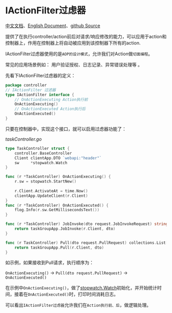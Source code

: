 # IActionFilter过虑器
[中文文档](https://farseer-go.github.io/doc/)、[English Document](https://farseer-go.github.io/doc/#/en-us/)、[github Source](https://github.com/farseer-go/webapi)

提供了在执行controller/action前后对请求/响应修改的能力，可以应用于action和控制器上，作用在控制器上将自动被应用到该控制器下所有的action.

IActionFilter过虑器使用的是`AOP的设计模式`，允许我们对Action做`切面编程`。

常见的应用场景例如： 用户验证授权、日志记录、异常错误处理等 。

先看下IActionFilter过虑器的定义：
```go
package controller
// IActionFilter 过滤器
type IActionFilter interface {
	// OnActionExecuting Action执行前
	OnActionExecuting()
	// OnActionExecuted Action执行后
	OnActionExecuted()
}
```
只要在控制器中，实现这个接口，就可以启用过虑器功能了：

_taskController.go_
```go
type TaskController struct {
	controller.BaseController
	Client clientApp.DTO `webapi:"header"`
    sw     *stopwatch.Watch
}

func (r *TaskController) OnActionExecuting() {
    r.sw = stopwatch.StartNew()
	
    r.Client.ActivateAt = time.Now()
    clientApp.UpdateClient(r.Client)
}
func (r *TaskController) OnActionExecuted() {
    flog.Info(r.sw.GetMillisecondsText())
}

func (r *TaskController) JobInvoke(dto request.JobInvokeRequest) string {
	return taskGroupApp.JobInvoke(r.Client, dto)
}

func (r TaskController) Pull(dto request.PullRequest) collections.List[request.TaskDTO] {
	return taskGroupApp.Pull(r.Client, dto)
}
```
如示例，如果接收到Pull请求，执行顺序为：

`OnActionExecuting()` -> `Pull(dto request.PullRequest)` -> `OnActionExecuted()`

在示例中`OnActionExecuting()`，做了[stopwatch.Watch](basic/stopwatch.md)初始化，并开始统计时间，接着在`OnActionExecuted()`时，打印时间消耗日志。

可以看出`IActionFilter过虑器`允许我们在`Action执行前、后`，做逻辑处理。
